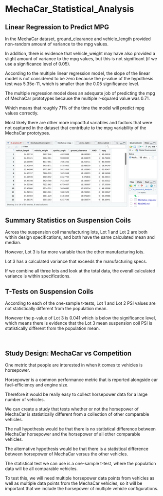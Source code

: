 MechaCar_Statistical_Analysis
=============================

Linear Regression to Predict MPG
--------------------------------

In the MechaCar dataset, ground_clearance and vehicle_length provided non-random
amount of variance to the mpg values.

In addition, there is evidence that vehicle_weight may have also provided a
slight amount of variance to the mpg values, but this is not significant (if we
use a significance level of 0.05).

According to the multiple linear regression model, the slope of the linear model
is not considered to be zero because the p-value of the hypothesis test was
5.35e-11, which is smaller than the 0.05 significance level.

The multiple regression model does an adequate job of predicting the mpg of
MechaCar prototypes because the multiple r-squared value was 0.71.

Which means that roughly 71% of the time the model will predict mpg values
correctly.

Most likely there are other more impactful variables and factors that were not
captured in the dataset that contribute to the mpg variability of the MechaCar
prototypes.

![1](./images/1.png)

Summary Statistics on Suspension Coils
--------------------------------------

Across the suspension coil manufacturing lots, Lot 1 and Lot 2 are both within
design specifications, and both have the same calculated mean and median.

However, Lot 3 is far more variable than the other manufacturing lots.

Lot 3 has a calculated variance that exceeds the manufacturing specs.

If we combine all three lots and look at the total data, the overall calculated
variance is within specifications.

T-Tests on Suspension Coils
---------------------------

According to each of the one-sample t-tests, Lot 1 and Lot 2 PSI values are not
statistically different from the population mean.

However the p-value of Lot 3 is 0.041 which is below the significance level,
which means there is evidence that the Lot 3 mean suspension coil PSI is
statistically different from the population mean.

 

Study Design: MechaCar vs Competition
-------------------------------------

One metric that people are interested in when it comes to vehicles is
horsepower.

Horsepower is a common performance metric that is reported alongside car
fuel-efficiency and engine size.

Therefore it would be really easy to collect horsepower data for a large number
of vehicles.

We can create a study that tests whether or not the horsepower of MechaCar is
statistically different from a collection of other comparable vehicles.

The null hypothesis would be that there is no statistical difference between
MechaCar horsepower and the horsepower of all other comparable vehicles.

The alternative hypothesis would be that there is a statistical difference
between horsepower of MechaCar versus the other vehicles.

The statistical test we can use is a one-sample t-test, where the population
data will be all comparable vehicles.

To test this, we will need multiple horsepower data points from vehicles as well
as multiple data points from the MechaCar vehicles, so it will be important that
we include the horsepower of multiple vehicle configurations.
